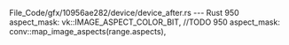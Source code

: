 File_Code/gfx/10956ae282/device/device_after.rs --- Rust
950             aspect_mask: vk::IMAGE_ASPECT_COLOR_BIT, //TODO                                                                                              950             aspect_mask: conv::map_image_aspects(range.aspects),

